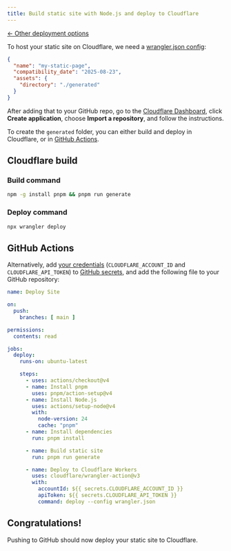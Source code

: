 ```yaml
---
title: Build static site with Node.js and deploy to Cloudflare
---
```


[← Other deployment options](/guide/cli-deploy-production/#deploy-static-site-with-ci%2Fcd)

To host your static site on Cloudflare, we need a [wrangler.json config](https://developers.cloudflare.com/workers/wrangler/configuration/#assets):

```json title=wrangler.json
{
  "name": "my-static-page",
  "compatibility_date": "2025-08-23",
  "assets": {
    "directory": "./generated"
  }
}
```

After adding that to your GitHub repo, go to the [Cloudflare Dashboard](https://dash.cloudflare.com), click **Create application**, choose **Import a repository**, and follow the instructions.

To create the `generated` folder, you can either build and deploy in Cloudflare, or in [GitHub Actions](https://docs.github.com/en/actions).

## Cloudflare build

### Build command

```sh
npm -g install pnpm && pnpm run generate
```

### Deploy command

```sh
npx wrangler deploy
```

## GitHub Actions

Alternatively, add [your credentials](https://developers.cloudflare.com/workers/wrangler/system-environment-variables/#supported-environment-variables) (`CLOUDFLARE_ACCOUNT_ID` and `CLOUDFLARE_API_TOKEN`) to [GitHub secrets](https://docs.github.com/en/actions/how-tos/write-workflows/choose-what-workflows-do/use-secrets), and add the following file to your GitHub repository:

```yaml title=.github/workflows/deploy.yml
name: Deploy Site

on:
  push:
    branches: [ main ]

permissions:
  contents: read

jobs:
  deploy:
    runs-on: ubuntu-latest

    steps:
      - uses: actions/checkout@v4
      - name: Install pnpm
        uses: pnpm/action-setup@v4
      - name: Install Node.js
        uses: actions/setup-node@v4
        with:
          node-version: 24
          cache: "pnpm"
      - name: Install dependencies
        run: pnpm install

      - name: Build static site
        run: pnpm run generate

      - name: Deploy to Cloudflare Workers
        uses: cloudflare/wrangler-action@v3
        with:
          accountId: ${{ secrets.CLOUDFLARE_ACCOUNT_ID }}
          apiToken: ${{ secrets.CLOUDFLARE_API_TOKEN }}
          command: deploy --config wrangler.json
```



## Congratulations!

Pushing to GitHub should now deploy your static site to Cloudflare.
